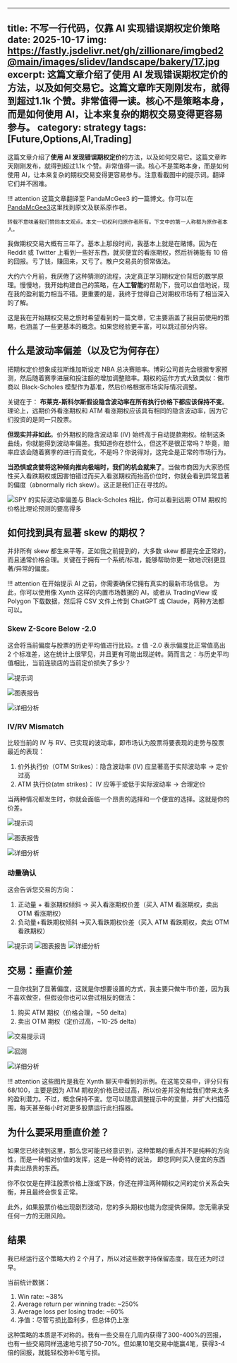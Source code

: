 
---
title: 不写一行代码，仅靠 AI 实现错误期权定价策略
date: 2025-10-17
img: https://fastly.jsdelivr.net/gh/zillionare/imgbed2@main/images/slidev/landscape/bakery/17.jpg
excerpt: 这篇文章介绍了使用 AI 发现错误期权定价的方法，以及如何交易它。这篇文章昨天刚刚发布，就得到超过1.1k 个赞。非常值得一读。核心不是策略本身，而是如何使用 AI，让本来复杂的期权交易变得更容易参与。
category: strategy
tags: [Future,Options,AI,Trading]
---

这篇文章介绍了**使用 AI 发现错误期权定价**的方法，以及如何交易它。这篇文章昨天刚刚发布，就得到超过1.1k 个赞。非常值得一读。核心不是策略本身，而是如何使用 AI，让本来复杂的期权交易变得更容易参与。注意看截图中的提示词。翻译它们并不困难。

!!! attention
    这篇文章翻译至 PandaMcGee3 的一篇博文。你可以在 [PandaMcGee3](https://www.reddit.com/r/options/comments/1o7prtk/my_method_on_making_money_trading_mispriced/)这里找到原文及联系原作者。

    转载不意味着我们赞同本文观点。本文一切权利归原作者所有。下文中的第一人称都为原作者本人。

我做期权交易大概有三年了。基本上那段时间，我基本上就是在赌博。因为在 Reddit 或 Twitter 上看到一些好东西，就买便宜的看涨期权，然后祈祷能有 10 倍的回报。亏了钱，赚回来，又亏了。散户交易员的惯常做法。

大约六个月前，我厌倦了这种猜测的流程，决定真正学习期权定价背后的数学原理。慢慢地，我开始构建自己的策略，在**人工智能**的帮助下，我可以自信地说，现在我的盈利能力相当不错。更重要的是，我终于觉得自己对期权市场有了相当深入的了解。

这是我在开始期权交易之旅时希望看到的一篇文章，它主要涵盖了我目前使用的策略，也涵盖了一些更基本的概念。如果您经验更丰富，可以跳过部分内容。

## 什么是波动率偏差（以及它为何存在）

把期权定价想象成拉斯维加斯设定 NBA 总决赛赔率。博彩公司首先会根据专家预测，然后随着赛季进展和投注额的增加调整赔率。期权的运作方式大致类似：做市商以 Black-Scholes 模型作为基准，然后价格根据市场实际情况调整。

关键在于： **布莱克-斯科尔斯假设隐含波动率在所有执行价格下都应该保持不变**。理论上，远期价外看涨期权和 ATM 看涨期权应该具有相同的隐含波动率，因为它们投资的是同一只股票。

**但现实并非如此**。价外期权的隐含波动率 (IV) 始终高于自动提款期权。绘制这条曲线，你就能得到波动率偏差。我知道你在想什么，但这不是很正常吗？毕竟，赔率应该会随着赛季的进行而变化，不是吗？你说得对，这完全是正常的市场行为。

**当恐惧或贪婪将这种倾向推向极端时，我们的机会就来了**。当做市商因为大家恐慌性买入看跌期权或因害怕错过而买入看涨期权而抬高价位时，你就会看到异常显著的偏度（abnormally rich skew）。这正是我们正在寻找的。

![SPY 的实际波动率偏差与 Black-Scholes 相比，你可以看到远期 OTM 期权的价格比理论预测的要高得多](https://fastly.jsdelivr.net/gh/zillionare/imgbed2@main//images/2025/10/20251017153712.png)


## 如何找到具有显著 skew 的期权？

并非所有 skew 都生来平等，正如我之前提到的，大多数 skew 都是完全正常的，而且通常价格合理。关键在于拥有一个系统/标准，能够帮助你更一致地识别更显著/异常的偏度。

!!! attention
    在开始提示 AI 之前，你需要确保它拥有真实的最新市场信息。 为此，你可以使用像 Xynth 这样的内置市场数据的 AI，或者从 TradingView 或 Polygon 下载数据，然后将 CSV 文件上传到 ChatGPT 或 Claude，两种方法都可以。


### Skew Z-Score Below -2.0

这会将当前偏度与股票的历史平均值进行比较。z 值 -2.0 表示偏度比正常值高出 2 个标准差，这在统计上很罕见，并且更有可能出现逆转。简而言之：与历史平均值相比，当前连锁店的当前定价损失了多少？

![提示词](https://fastly.jsdelivr.net/gh/zillionare/imgbed2@main//images/2025/10/20251017155026.png)



![图表报告](https://fastly.jsdelivr.net/gh/zillionare/imgbed2@main//images/2025/10/20251017155826.png)


![详细分析](https://fastly.jsdelivr.net/gh/zillionare/imgbed2@main//images/2025/10/20251017155934.png)

### IV/RV Mismatch

比较当前的 IV 与 RV、已实现的波动率，即市场认为股票将要表现的走势与股票最近的表现：

1. 价外执行价（OTM Strikes）：隐含波动率 (IV) 应显著高于实际波动率 → 定价过高
2. ATM 执行价(atm strikes)： IV 应等于或低于实际波动率 → 合理定价
   
当两种情况都发生时，你就会面临一个昂贵的选择和一个便宜的选择。这就是你的价差。

![提示词](https://fastly.jsdelivr.net/gh/zillionare/imgbed2@main//images/2025/10/20251017160140.png)

![图表报告](https://fastly.jsdelivr.net/gh/zillionare/imgbed2@main//images/2025/10/20251017160215.png)


![详细分析](https://fastly.jsdelivr.net/gh/zillionare/imgbed2@main//images/2025/10/20251017160719.png)

### 动量确认

这会告诉您交易的方向：
1. 正动量 + 看涨期权倾斜 → 买入看涨期权价差（买入 ATM 看涨期权，卖出 OTM 看涨期权）
2. 负动量+看跌期权倾斜 →买入看跌期权价差（买入 ATM 看跌期权，卖出 OTM 看跌期权）

![提示词](https://fastly.jsdelivr.net/gh/zillionare/imgbed2@main//images/2025/10/20251017160831.png)
![图表报告](https://fastly.jsdelivr.net/gh/zillionare/imgbed2@main//images/2025/10/20251017160917.png)
![详细分析](https://fastly.jsdelivr.net/gh/zillionare/imgbed2@main//images/2025/10/20251017160943.png)

## 交易：垂直价差

一旦你找到了显著偏度，这就是你想要设置的方式，我主要只做牛市价差，因为我不喜欢做空，但假设你也可以尝试相反的做法：

1. 购买 ATM 期权（价格合理，~50 delta）
2. 卖出 OTM 期权（定价过高，~10-25 delta）

![交易提示词](https://fastly.jsdelivr.net/gh/zillionare/imgbed2@main//images/2025/10/20251017161137.png)

![回测](https://fastly.jsdelivr.net/gh/zillionare/imgbed2@main//images/2025/10/20251017161210.png)

![详细分析](https://fastly.jsdelivr.net/gh/zillionare/imgbed2@main//images/2025/10/20251017161335.png)

!!! attention
    这些图片是我在 Xynth 聊天中看到的示例。在这笔交易中，评分只有 68/100，主要是因为 ATM 期权的价格已经过高，所以价差并没有给我们带来太多的盈利潜力。不过，概念保持不变。您可以随意调整提示中的变量，并扩大扫描范围，每天甚至每小时对更多股票运行此扫描器。


## 为什么要采用垂直价差？

如果您已经读到这里，那么您可能已经意识到，这种策略的重点并不是纯粹的方向性，而是一种相对价值的发挥，这是一种奇特的说法， 即您同时买入便宜的东西并卖出昂贵的东西。

你不仅仅是在押注股票价格上涨或下跌，你还在押注两种期权之间的定价关系会失衡，并且最终会恢复正常。

此外，如果股票价格出现剧烈波动，您的多头期权也能为您提供保障。您无需承受任何一方的无限风险。

## 结果

我已经运行这个策略大约 2 个月了，所以对这些数字持保留态度，现在还为时过早。

当前统计数据：
1. Win rate: ~38%
2. Average return per winning trade: ~250%
3. Average loss per losing trade: ~60%
4. 净值：尽管亏损比盈利多，但总体仍上涨

这种策略的本质是不对称的。我有一些交易在几周内获得了300-400%的回报，也有一些交易同样迅速地亏损了50-70%。但如果10笔交易中能赢4笔，获得3-4倍的回报，就能轻松弥补6笔亏损。




